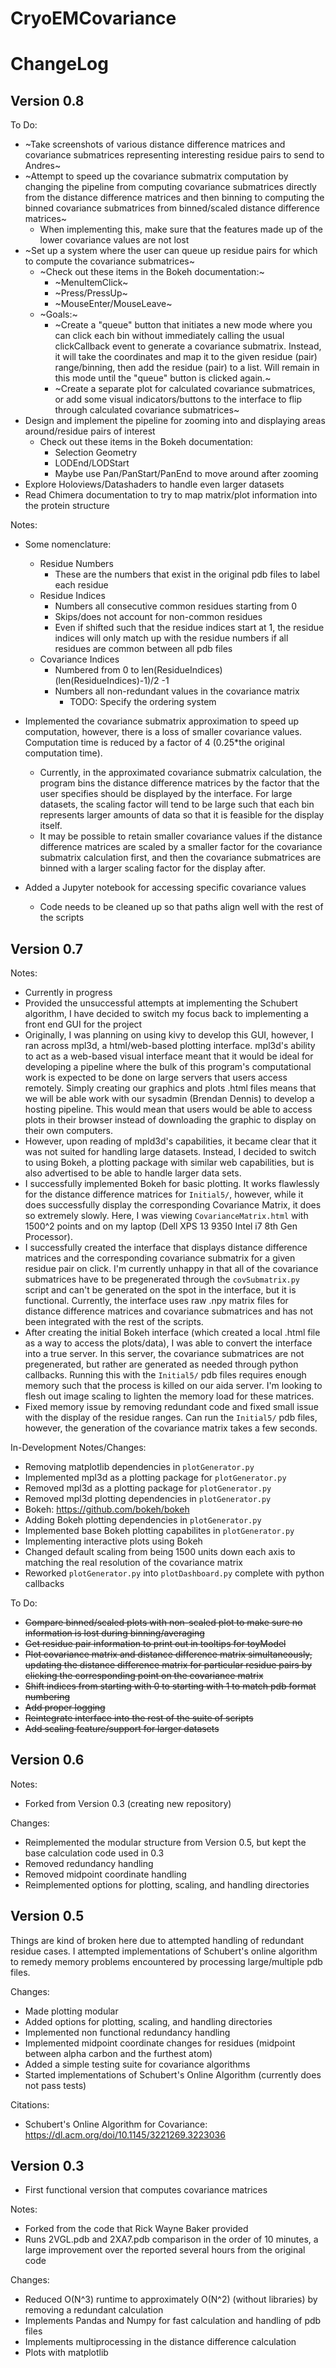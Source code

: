# CryoEMCovariance


ChangeLog
=========

Version 0.8
-----------
To Do:

- ~Take screenshots of various distance difference matrices
  and covariance submatrices representing interesting residue pairs to
  send to Andres~
- ~Attempt to speed up the covariance submatrix computation by changing
  the pipeline from computing covariance submatrices directly from the
  distance difference matrices and then binning to computing the binned
  covariance submatrices from binned/scaled distance difference matrices~
  - When implementing this, make sure that the features made up of the 
    lower covariance values are not lost
- ~Set up a system where the user can queue up residue pairs for which to
  compute the covariance submatrices~
  - ~Check out these items in the Bokeh documentation:~
    - ~MenuItemClick~
    - ~Press/PressUp~
    - ~MouseEnter/MouseLeave~
  - ~Goals:~
    - ~Create a "queue" button that initiates a new mode where you can
      click each bin without immediately calling the usual clickCallback event
      to generate a covariance submatrix. Instead, it will take the 
      coordinates and map it to the given residue (pair) range/binning, then
      add the residue (pair) to a list. Will remain in this mode until the
      "queue" button is clicked again.~
    - ~Create a separate plot for calculated covariance submatrices, or
      add some visual indicators/buttons to the interface to flip through
      calculated covariance submatrices~
- Design and implement the pipeline for zooming into and displaying
  areas around/residue pairs of interest
  - Check out these items in the Bokeh documentation:
      - Selection Geometry
      - LODEnd/LODStart 
      - Maybe use Pan/PanStart/PanEnd to move around after zooming
- Explore Holoviews/Datashaders to handle even larger datasets
- Read Chimera documentation to try to map matrix/plot information into
  the protein structure

Notes:
- Some nomenclature:
  - Residue Numbers
    - These are the numbers that exist in the original pdb files
      to label each residue
  - Residue Indices
    - Numbers all consecutive common residues starting from 0
    - Skips/does not account for non-common residues
    - Even if shifted such that the residue indices start at 1,
      the residue indices will only match up with the residue numbers
      if all residues are common between all pdb files
  - Covariance Indices
    - Numbered from 0 to len(ResidueIndices)(len(ResidueIndices)-1)/2 -1
    - Numbers all non-redundant values in the covariance matrix
      - TODO: Specify the ordering system
- Implemented the covariance submatrix approximation to speed up computation,
  however, there is a loss of smaller covariance values. Computation time is
  reduced by a factor of 4 (0.25\*the original computation time).
  - Currently, in the approximated covariance submatrix calculation,
    the program bins the distance difference matrices by the factor
    that the user specifies should be displayed by the interface. 
    For large datasets, the scaling factor will tend to be large such that
    each bin represents larger amounts of data so that it is feasible for the
    display itself.
  - It may be possible to retain smaller
    covariance values if the distance difference matrices are scaled by a
    smaller factor for the covariance submatrix calculation first, and
    then the covariance submatrices are binned with a larger scaling factor
    for the display after.
    
- Added a Jupyter notebook for accessing specific covariance values
  - Code needs to be cleaned up so that paths align well with the
    rest of the scripts

Version 0.7
-----------
Notes:

- Currently in progress
- Provided the unsuccessful attempts at implementing the Schubert algorithm,
  I have decided to switch my focus back to implementing a front end GUI
  for the project
- Originally, I was planning on using kivy to develop this GUI, however, I
  ran across mpl3d, a html/web-based plotting interface. mpl3d's ability
  to act as a web-based visual interface meant that it would be ideal for
  developing a pipeline where the bulk of this program's computational work
  is expected to be done on large servers that users access remotely. 
  Simply creating our graphics and plots .html files means that we will be 
  able work with our sysadmin (Brendan Dennis) to develop a hosting 
  pipeline. This would mean that users would be able to access plots in
  their browser instead of downloading the graphic to display on their
  own computers.
- However, upon reading of mpld3d's capabilities, it became clear that
  it was not suited for handling large datasets. Instead, I decided
  to switch to using Bokeh, a plotting package with similar web 
  capabilities, but is also advertised to be able to handle larger
  data sets.
- I successfully implemented Bokeh for basic plotting. It works flawlessly
  for the distance difference matrices for `Initial5/`, however, while it
  does successfully display the corresponding Covariance Matrix, it does so
  extremely slowly. Here, I was viewing `CovarianceMatrix.html` with 1500^2
  points and on my laptop (Dell XPS 13 9350 Intel i7 8th Gen Processor).
- I successfully created the interface that displays distance difference
  matrices and the corresponding covariance submatrix for a given residue pair
  on click. I'm currently unhappy in that all of the covariance submatrices
  have to be pregenerated through the `covSubmatrix.py` script and can't be
  generated on the spot in the interface, but it is functional. Currently,
  the interface uses raw .npy matrix files for distance difference matrices
  and covariance submatrices and has not been integrated with the rest of the
  scripts.
- After creating the initial Bokeh interface (which created a local .html file
  as a way to access the plots/data), I was able to convert the interface into
  a true server. In this server, the covariance submatrices are not 
  pregenerated, but rather are generated as needed through python callbacks.
  Running this with the `Initial5/` pdb files requires enough memory such that
  the process is killed on our aida server. I'm looking to flesh out image
  scaling to lighten the memory load for these matrices.
- Fixed memory issue by removing redundant code and fixed small issue with the
  display of the residue ranges. Can run the `Initial5/` pdb files, however,
  the generation of the covariance matrix takes a few seconds.

In-Development Notes/Changes:

- Removing matplotlib dependencies in `plotGenerator.py`
- Implemented mpl3d as a plotting package for `plotGenerator.py`
- Removed mpl3d as a plotting package for `plotGenerator.py`
- Removed mpl3d plotting dependencies in `plotGenerator.py`
- Bokeh: https://github.com/bokeh/bokeh
- Adding Bokeh plotting dependencies in `plotGenerator.py`
- Implemented base Bokeh plotting capabilites in `plotGenerator.py`
- Implementing interactive plots using Bokeh
- Changed default scaling from being 1500 units down each axis to
  matching the real resolution of the covariance matrix
- Reworked `plotGenerator.py` into `plotDashboard.py` complete with python
  callbacks

To Do:

- ~~Compare binned/scaled plots with non-scaled plot to make sure no 
  information is lost during binning/averaging~~
- ~~Get residue pair information to print out in tooltips for toyModel~~
- ~~Plot covariance matrix and distance difference matrix simultaneously,
  updating the distance difference matrix for particular residue pairs
  by clicking the corresponding point on the covariance matrix~~
- ~~Shift indices from starting with 0 to starting with 1 to match pdb format
  numbering~~
- ~~Add proper logging~~
- ~~Reintegrate interface into the rest of the suite of scripts~~
- ~~Add scaling feature/support for larger datasets~~

Version 0.6
-----------
Notes:

- Forked from Version 0.3 (creating new repository)

Changes:

- Reimplemented the modular structure from Version 0.5, but kept the
  base calculation code used in 0.3 
- Removed redundancy handling
- Removed midpoint coordinate handling
- Reimplemented options for plotting, scaling, and handling directories

Version 0.5
-----------
Things are kind of broken here due to attempted handling of 
redundant residue cases. I attempted implementations of Schubert's online
algorithm to remedy memory problems encountered by processing large/multiple
pdb files.

Changes:

- Made plotting modular
- Added options for plotting, scaling, and handling directories
- Implemented non functional redundancy handling
- Implemented midpoint coordinate changes for residues (midpoint
  between alpha carbon and the furthest atom)
- Added a simple testing suite for covariance algorithms
- Started implementations of Schubert's Online Algorithm (currently
  does not pass tests)

Citations:
    
- Schubert's Online Algorithm for Covariance: 
  https://dl.acm.org/doi/10.1145/3221269.3223036

Version 0.3
-----------
- First functional version that computes covariance matrices

Notes:

- Forked from the code that Rick Wayne Baker provided
- Runs 2VGL.pdb and 2XA7.pdb comparison in the order of 10 minutes,
  a large improvement over the reported several hours from the original
  code

Changes:

- Reduced O(N^3) runtime to approximately O(N^2) (without libraries) 
  by removing a redundant calculation
- Implements Pandas and Numpy for fast calculation and handling of pdb 
  files
- Implements multiprocessing in the distance difference calculation
- Plots with matplotlib
